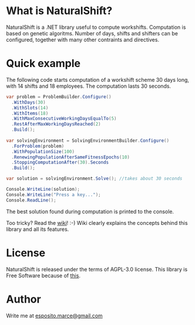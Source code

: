 # What is NaturalShift?
NaturalShift is a .NET library useful to compute workshifts. Computation is based on genetic algoritms. Number of days, shifts and shifters can be configured, together with many other contraints and directives.

# Quick example
The following code starts computation of a workshift scheme 30 days long, with 14 shifts and 18 employees. The computation lasts 30 seconds.

```C#
var problem = ProblemBuilder.Configure()
  .WithDays(30)
  .WithSlots(14)
  .WithItems(18)
  .WithMaxConsecutiveWorkingDaysEqualTo(5)
  .RestAfterMaxWorkingDaysReached(2)
  .Build();
  
var solvingEnvironment = SolvingEnvironmentBuilder.Configure()
  .ForProblem(problem)
  .WithPopulationSize(100)
  .RenewingPopulationAfterSameFitnessEpochs(10)
  .StoppingComputationAfter(30).Seconds
  .Build();

var solution = solvingEnvironment.Solve(); //takes about 30 seconds

Console.WriteLine(solution);
Console.WriteLine("Press a key...");
Console.ReadLine();
```

The best solution found during computation is printed to the console.

Too tricky? Read the [wiki](https://github.com/supix/NaturalShift/wiki)! :-)
Wiki clearly explains the concepts behind this library and all its features.

# License
NaturalShift is released under the terms of AGPL-3.0 license. This library is Free Software because of [this](https://www.youtube.com/watch?v=DjqGvUcPDZs).

# Author
Write me at esposito.marce@gmail.com
